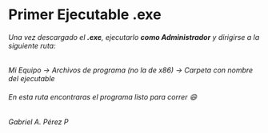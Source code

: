 # Primer Ejecutable .exe

###### Una vez descargado el **.exe**, ejecutarlo **como Administrador** y dirigirse a la siguiente ruta:

*Mi Equipo -> Archivos de programa (no la de x86) -> Carpeta con nombre del ejecutable*

###### En esta ruta encontraras el programa listo para correr :smile:

*Gabriel A. Pérez P*


